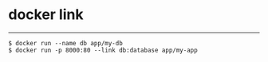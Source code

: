 # docker link

---

```
$ docker run --name db app/my-db
$ docker run -p 8000:80 --link db:database app/my-app
```
